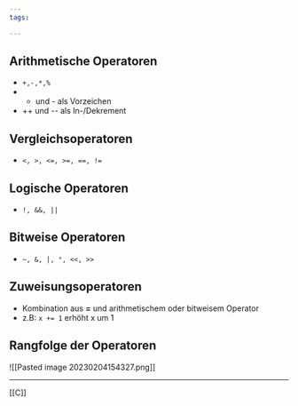 ```yaml
---
tags:

---
```


## Arithmetische Operatoren
- ``+,-,*,%``
- + und - als Vorzeichen
- ++ und -- als In-/Dekrement
## Vergleichsoperatoren
- `<, >, <=, >=, ==, !=`
## Logische Operatoren
- `!, &&, ||`
## Bitweise Operatoren
- `~, &, |, °, <<, >>`
## Zuweisungsoperatoren
- Kombination aus **=** und arithmetischem oder bitweisem Operator
- z.B: ``x += 1`` erhöht x um 1

## Rangfolge der Operatoren
![[Pasted image 20230204154327.png]]

---
[[C]]